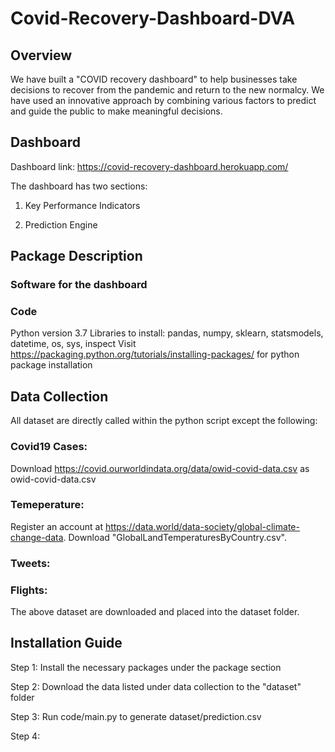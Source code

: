 # Covid-Recovery-Dashboard-DVA

## Overview
We have built a "COVID recovery dashboard" to help businesses take decisions to recover from the pandemic and return to the new normalcy. We have used an innovative approach by combining various factors to predict and guide the public to make meaningful decisions.

## Dashboard

Dashboard link: https://covid-recovery-dashboard.herokuapp.com/

The dashboard has two sections:

1. Key Performance Indicators




2. Prediction Engine



## Package Description

### Software for the dashboard

### Code
Python version 3.7
Libraries to install: pandas, numpy, sklearn, statsmodels, datetime, os, sys, inspect
Visit https://packaging.python.org/tutorials/installing-packages/ for python package installation


## Data Collection
All dataset are directly called within the python script except the following:
### Covid19 Cases:
Download https://covid.ourworldindata.org/data/owid-covid-data.csv as owid-covid-data.csv
### Temeperature: 
Register an account at https://data.world/data-society/global-climate-change-data. Download "GlobalLandTemperaturesByCountry.csv".
### Tweets:


### Flights:




The above dataset are downloaded and placed into the dataset folder.

## Installation Guide
Step 1: Install the necessary packages under the package section

Step 2: Download the data listed under data collection to the "dataset" folder

Step 3: Run code/main.py to generate dataset/prediction.csv 

Step 4:
